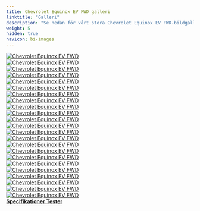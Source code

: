 ```yaml
---
title: Chevrolet Equinox EV FWD galleri
linktitle: "Galleri"
description: "Se nedan för vårt stora Chevrolet Equinox EV FWD-bildgalleri. Klicka på bilderna för högupplösta versioner."
weight: 5
hidden: true
navicon: bi-images
---
```

<!-- markdownlint-disable MD033 -->
<div class="row" id ="my-gallery">
	<div class="pswp-grid-item col-6 col-md-4">
		<a href="https://media.evkx.net/multimedia/models/chevrolet/equinox_ev/equinox_ev_fwd/chargeport_1.jpg"
data-pswp-src="https://media.evkx.net/multimedia/models/chevrolet/equinox_ev/equinox_ev_fwd/chargeport_1.jpg"
data-pswp-width="3000"
data-pswp-height="2001" 
target="_blank">
			<img src="https://media.evkx.net/multimedia/models/chevrolet/equinox_ev/equinox_ev_fwd/chargeport_1_xst.jpg" alt="Chevrolet Equinox EV FWD" class="img-fluid " />
		</a>
	</div>
	<div class="pswp-grid-item col-6 col-md-4">
		<a href="https://media.evkx.net/multimedia/models/chevrolet/equinox_ev/equinox_ev_fwd/dynamic_1.jpg"
data-pswp-src="https://media.evkx.net/multimedia/models/chevrolet/equinox_ev/equinox_ev_fwd/dynamic_1.jpg"
data-pswp-width="3000"
data-pswp-height="2001" 
target="_blank">
			<img src="https://media.evkx.net/multimedia/models/chevrolet/equinox_ev/equinox_ev_fwd/dynamic_1_xst.jpg" alt="Chevrolet Equinox EV FWD" class="img-fluid " />
		</a>
	</div>
	<div class="pswp-grid-item col-6 col-md-4">
		<a href="https://media.evkx.net/multimedia/models/chevrolet/equinox_ev/equinox_ev_fwd/exterior_1.jpg"
data-pswp-src="https://media.evkx.net/multimedia/models/chevrolet/equinox_ev/equinox_ev_fwd/exterior_1.jpg"
data-pswp-width="3000"
data-pswp-height="2099" 
target="_blank">
			<img src="https://media.evkx.net/multimedia/models/chevrolet/equinox_ev/equinox_ev_fwd/exterior_1_xst.jpg" alt="Chevrolet Equinox EV FWD" class="img-fluid " />
		</a>
	</div>
	<div class="pswp-grid-item col-6 col-md-4">
		<a href="https://media.evkx.net/multimedia/models/chevrolet/equinox_ev/equinox_ev_fwd/exterior_10.jpg"
data-pswp-src="https://media.evkx.net/multimedia/models/chevrolet/equinox_ev/equinox_ev_fwd/exterior_10.jpg"
data-pswp-width="3000"
data-pswp-height="2001" 
target="_blank">
			<img src="https://media.evkx.net/multimedia/models/chevrolet/equinox_ev/equinox_ev_fwd/exterior_10_xst.jpg" alt="Chevrolet Equinox EV FWD" class="img-fluid " />
		</a>
	</div>
	<div class="pswp-grid-item col-6 col-md-4">
		<a href="https://media.evkx.net/multimedia/models/chevrolet/equinox_ev/equinox_ev_fwd/exterior_11.jpg"
data-pswp-src="https://media.evkx.net/multimedia/models/chevrolet/equinox_ev/equinox_ev_fwd/exterior_11.jpg"
data-pswp-width="3000"
data-pswp-height="1580" 
target="_blank">
			<img src="https://media.evkx.net/multimedia/models/chevrolet/equinox_ev/equinox_ev_fwd/exterior_11_xst.jpg" alt="Chevrolet Equinox EV FWD" class="img-fluid " />
		</a>
	</div>
	<div class="pswp-grid-item col-6 col-md-4">
		<a href="https://media.evkx.net/multimedia/models/chevrolet/equinox_ev/equinox_ev_fwd/exterior_2.jpg"
data-pswp-src="https://media.evkx.net/multimedia/models/chevrolet/equinox_ev/equinox_ev_fwd/exterior_2.jpg"
data-pswp-width="3000"
data-pswp-height="2000" 
target="_blank">
			<img src="https://media.evkx.net/multimedia/models/chevrolet/equinox_ev/equinox_ev_fwd/exterior_2_xst.jpg" alt="Chevrolet Equinox EV FWD" class="img-fluid " />
		</a>
	</div>
	<div class="pswp-grid-item col-6 col-md-4">
		<a href="https://media.evkx.net/multimedia/models/chevrolet/equinox_ev/equinox_ev_fwd/exterior_3.jpg"
data-pswp-src="https://media.evkx.net/multimedia/models/chevrolet/equinox_ev/equinox_ev_fwd/exterior_3.jpg"
data-pswp-width="3000"
data-pswp-height="2000" 
target="_blank">
			<img src="https://media.evkx.net/multimedia/models/chevrolet/equinox_ev/equinox_ev_fwd/exterior_3_xst.jpg" alt="Chevrolet Equinox EV FWD" class="img-fluid " />
		</a>
	</div>
	<div class="pswp-grid-item col-6 col-md-4">
		<a href="https://media.evkx.net/multimedia/models/chevrolet/equinox_ev/equinox_ev_fwd/exterior_4.jpg"
data-pswp-src="https://media.evkx.net/multimedia/models/chevrolet/equinox_ev/equinox_ev_fwd/exterior_4.jpg"
data-pswp-width="3000"
data-pswp-height="2000" 
target="_blank">
			<img src="https://media.evkx.net/multimedia/models/chevrolet/equinox_ev/equinox_ev_fwd/exterior_4_xst.jpg" alt="Chevrolet Equinox EV FWD" class="img-fluid " />
		</a>
	</div>
	<div class="pswp-grid-item col-6 col-md-4">
		<a href="https://media.evkx.net/multimedia/models/chevrolet/equinox_ev/equinox_ev_fwd/exterior_5.jpg"
data-pswp-src="https://media.evkx.net/multimedia/models/chevrolet/equinox_ev/equinox_ev_fwd/exterior_5.jpg"
data-pswp-width="3000"
data-pswp-height="2000" 
target="_blank">
			<img src="https://media.evkx.net/multimedia/models/chevrolet/equinox_ev/equinox_ev_fwd/exterior_5_xst.jpg" alt="Chevrolet Equinox EV FWD" class="img-fluid " />
		</a>
	</div>
	<div class="pswp-grid-item col-6 col-md-4">
		<a href="https://media.evkx.net/multimedia/models/chevrolet/equinox_ev/equinox_ev_fwd/exterior_6.jpg"
data-pswp-src="https://media.evkx.net/multimedia/models/chevrolet/equinox_ev/equinox_ev_fwd/exterior_6.jpg"
data-pswp-width="3000"
data-pswp-height="1966" 
target="_blank">
			<img src="https://media.evkx.net/multimedia/models/chevrolet/equinox_ev/equinox_ev_fwd/exterior_6_xst.jpg" alt="Chevrolet Equinox EV FWD" class="img-fluid " />
		</a>
	</div>
	<div class="pswp-grid-item col-6 col-md-4">
		<a href="https://media.evkx.net/multimedia/models/chevrolet/equinox_ev/equinox_ev_fwd/exterior_7.jpg"
data-pswp-src="https://media.evkx.net/multimedia/models/chevrolet/equinox_ev/equinox_ev_fwd/exterior_7.jpg"
data-pswp-width="3000"
data-pswp-height="2001" 
target="_blank">
			<img src="https://media.evkx.net/multimedia/models/chevrolet/equinox_ev/equinox_ev_fwd/exterior_7_xst.jpg" alt="Chevrolet Equinox EV FWD" class="img-fluid " />
		</a>
	</div>
	<div class="pswp-grid-item col-6 col-md-4">
		<a href="https://media.evkx.net/multimedia/models/chevrolet/equinox_ev/equinox_ev_fwd/exterior_8.jpg"
data-pswp-src="https://media.evkx.net/multimedia/models/chevrolet/equinox_ev/equinox_ev_fwd/exterior_8.jpg"
data-pswp-width="3000"
data-pswp-height="2001" 
target="_blank">
			<img src="https://media.evkx.net/multimedia/models/chevrolet/equinox_ev/equinox_ev_fwd/exterior_8_xst.jpg" alt="Chevrolet Equinox EV FWD" class="img-fluid " />
		</a>
	</div>
	<div class="pswp-grid-item col-6 col-md-4">
		<a href="https://media.evkx.net/multimedia/models/chevrolet/equinox_ev/equinox_ev_fwd/exterior_9.jpg"
data-pswp-src="https://media.evkx.net/multimedia/models/chevrolet/equinox_ev/equinox_ev_fwd/exterior_9.jpg"
data-pswp-width="3000"
data-pswp-height="2001" 
target="_blank">
			<img src="https://media.evkx.net/multimedia/models/chevrolet/equinox_ev/equinox_ev_fwd/exterior_9_xst.jpg" alt="Chevrolet Equinox EV FWD" class="img-fluid " />
		</a>
	</div>
	<div class="pswp-grid-item col-6 col-md-4">
		<a href="https://media.evkx.net/multimedia/models/chevrolet/equinox_ev/equinox_ev_fwd/frontseats_1.jpg"
data-pswp-src="https://media.evkx.net/multimedia/models/chevrolet/equinox_ev/equinox_ev_fwd/frontseats_1.jpg"
data-pswp-width="3000"
data-pswp-height="1999" 
target="_blank">
			<img src="https://media.evkx.net/multimedia/models/chevrolet/equinox_ev/equinox_ev_fwd/frontseats_1_xst.jpg" alt="Chevrolet Equinox EV FWD" class="img-fluid " />
		</a>
	</div>
	<div class="pswp-grid-item col-6 col-md-4">
		<a href="https://media.evkx.net/multimedia/models/chevrolet/equinox_ev/equinox_ev_fwd/frontseats_2.jpg"
data-pswp-src="https://media.evkx.net/multimedia/models/chevrolet/equinox_ev/equinox_ev_fwd/frontseats_2.jpg"
data-pswp-width="3000"
data-pswp-height="2000" 
target="_blank">
			<img src="https://media.evkx.net/multimedia/models/chevrolet/equinox_ev/equinox_ev_fwd/frontseats_2_xst.jpg" alt="Chevrolet Equinox EV FWD" class="img-fluid " />
		</a>
	</div>
	<div class="pswp-grid-item col-6 col-md-4">
		<a href="https://media.evkx.net/multimedia/models/chevrolet/equinox_ev/equinox_ev_fwd/headlights_1.jpg"
data-pswp-src="https://media.evkx.net/multimedia/models/chevrolet/equinox_ev/equinox_ev_fwd/headlights_1.jpg"
data-pswp-width="3000"
data-pswp-height="2000" 
target="_blank">
			<img src="https://media.evkx.net/multimedia/models/chevrolet/equinox_ev/equinox_ev_fwd/headlights_1_xst.jpg" alt="Chevrolet Equinox EV FWD" class="img-fluid " />
		</a>
	</div>
	<div class="pswp-grid-item col-6 col-md-4">
		<a href="https://media.evkx.net/multimedia/models/chevrolet/equinox_ev/equinox_ev_fwd/headlights_2.jpg"
data-pswp-src="https://media.evkx.net/multimedia/models/chevrolet/equinox_ev/equinox_ev_fwd/headlights_2.jpg"
data-pswp-width="3000"
data-pswp-height="2001" 
target="_blank">
			<img src="https://media.evkx.net/multimedia/models/chevrolet/equinox_ev/equinox_ev_fwd/headlights_2_xst.jpg" alt="Chevrolet Equinox EV FWD" class="img-fluid " />
		</a>
	</div>
	<div class="pswp-grid-item col-6 col-md-4">
		<a href="https://media.evkx.net/multimedia/models/chevrolet/equinox_ev/equinox_ev_fwd/main_1.jpg"
data-pswp-src="https://media.evkx.net/multimedia/models/chevrolet/equinox_ev/equinox_ev_fwd/main_1.jpg"
data-pswp-width="3000"
data-pswp-height="1913" 
target="_blank">
			<img src="https://media.evkx.net/multimedia/models/chevrolet/equinox_ev/equinox_ev_fwd/main_1_xst.jpg" alt="Chevrolet Equinox EV FWD" class="img-fluid " />
		</a>
	</div>
	<div class="pswp-grid-item col-6 col-md-4">
		<a href="https://media.evkx.net/multimedia/models/chevrolet/equinox_ev/equinox_ev_fwd/rearlights_1.jpg"
data-pswp-src="https://media.evkx.net/multimedia/models/chevrolet/equinox_ev/equinox_ev_fwd/rearlights_1.jpg"
data-pswp-width="3000"
data-pswp-height="2001" 
target="_blank">
			<img src="https://media.evkx.net/multimedia/models/chevrolet/equinox_ev/equinox_ev_fwd/rearlights_1_xst.jpg" alt="Chevrolet Equinox EV FWD" class="img-fluid " />
		</a>
	</div>
	<div class="pswp-grid-item col-6 col-md-4">
		<a href="https://media.evkx.net/multimedia/models/chevrolet/equinox_ev/equinox_ev_fwd/roof_1.jpg"
data-pswp-src="https://media.evkx.net/multimedia/models/chevrolet/equinox_ev/equinox_ev_fwd/roof_1.jpg"
data-pswp-width="3000"
data-pswp-height="2001" 
target="_blank">
			<img src="https://media.evkx.net/multimedia/models/chevrolet/equinox_ev/equinox_ev_fwd/roof_1_xst.jpg" alt="Chevrolet Equinox EV FWD" class="img-fluid " />
		</a>
	</div>
	<div class="pswp-grid-item col-6 col-md-4">
		<a href="https://media.evkx.net/multimedia/models/chevrolet/equinox_ev/equinox_ev_fwd/screens_1.jpg"
data-pswp-src="https://media.evkx.net/multimedia/models/chevrolet/equinox_ev/equinox_ev_fwd/screens_1.jpg"
data-pswp-width="3000"
data-pswp-height="2000" 
target="_blank">
			<img src="https://media.evkx.net/multimedia/models/chevrolet/equinox_ev/equinox_ev_fwd/screens_1_xst.jpg" alt="Chevrolet Equinox EV FWD" class="img-fluid " />
		</a>
	</div>
	<div class="pswp-grid-item col-6 col-md-4">
		<a href="https://media.evkx.net/multimedia/models/chevrolet/equinox_ev/equinox_ev_fwd/secondrowseats_1.jpg"
data-pswp-src="https://media.evkx.net/multimedia/models/chevrolet/equinox_ev/equinox_ev_fwd/secondrowseats_1.jpg"
data-pswp-width="3000"
data-pswp-height="2001" 
target="_blank">
			<img src="https://media.evkx.net/multimedia/models/chevrolet/equinox_ev/equinox_ev_fwd/secondrowseats_1_xst.jpg" alt="Chevrolet Equinox EV FWD" class="img-fluid " />
		</a>
	</div>
	<div class="pswp-grid-item col-6 col-md-4">
		<a href="https://media.evkx.net/multimedia/models/chevrolet/equinox_ev/equinox_ev_fwd/trunk_1.jpg"
data-pswp-src="https://media.evkx.net/multimedia/models/chevrolet/equinox_ev/equinox_ev_fwd/trunk_1.jpg"
data-pswp-width="3000"
data-pswp-height="2001" 
target="_blank">
			<img src="https://media.evkx.net/multimedia/models/chevrolet/equinox_ev/equinox_ev_fwd/trunk_1_xst.jpg" alt="Chevrolet Equinox EV FWD" class="img-fluid " />
		</a>
	</div>
</div>
<script type="module">
  import PhotoSwipeLightbox from '/js/photoswipe-lightbox.esm.js';
    const lightbox = new PhotoSwipeLightbox({
       gallery: '#my-gallery',
        children: 'a',
        pswpModule: () => import('/js/photoswipe.esm.js')
    });
lightbox.init();
</script>
<div class="mt-3 mb-3">
<a href="../specifications/" class="text-decoration-none text-black">
<strong><i class="bi-arrow-left"></i> Specifikationer </strong>
</a>
<a href="../reviews/" class="text-decoration-none text-black float-end">
<strong>Tester <i class="bi-arrow-right"></i></strong>
</a>
</div>
